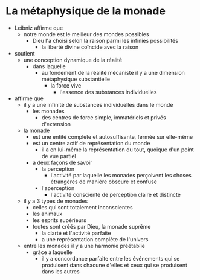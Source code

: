 # La métaphysique de la monade

- Leibniz affirme que
  - notre monde est le meilleur des mondes possibles
    - Dieu l'a choisi selon la raison parmi les infinies possibilités
      - la liberté divine coïncide avec la raison
- soutient
  - une conception dynamique de la réalité
    - dans laquelle
      - au fondement de la réalité mécaniste il y a une dimension métaphysique substantielle
        - la force vive
          - l'essence des substances individuelles
- affirme que
  - il y a une infinité de substances individuelles dans le monde
    - les monades
      - des centres de force simple, immatériels et privés d'extension
  - la monade
    - est une entité complète et autosuffisante, fermée sur elle-même
    - est un centre actif de représentation du monde
      - il a en lui-même la représentation du tout, quoique d'un point de vue partiel
    - a deux façons de savoir
      - la perception
        - l'activité par laquelle les monades perçoivent les choses étrangères de manière obscure et confuse
      - l'aperception
        - l'activité consciente de perception claire et distincte
  - il y a 3 types de monades
    - celles qui sont totalement inconscientes
    - les animaux
    - les esprits supérieurs
    - toutes sont créés par Dieu, la monade suprême
      - la clarté et l'activité parfaite
      - a une représentation complète de l'univers
  - entre les monades il y a une harmonie préétablie
    - grâce à laquelle
      - il y a concordance parfaite entre les événements qui se produisent dans chacune d'elles et ceux qui se produisent dans les autres
